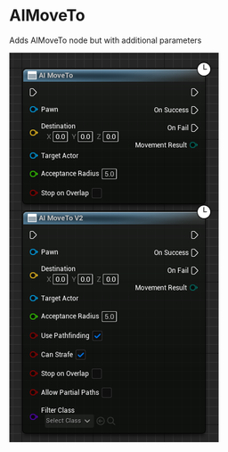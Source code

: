 # AIMoveTo
Adds AIMoveTo node but with additional parameters

![example node](https://github.com/Vaei/repo_files/blob/main/AIMoveTo/node_preview.png)
